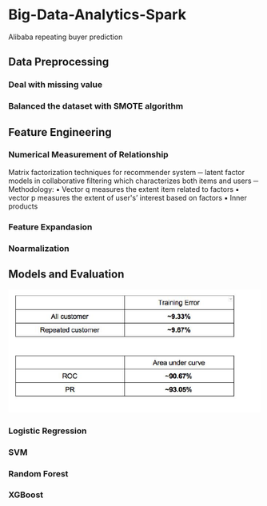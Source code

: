 # Big-Data-Analytics-Spark
Alibaba repeating buyer prediction

## Data Preprocessing
### Deal with missing value
### Balanced the dataset with SMOTE algorithm

## Feature Engineering
### Numerical Measurement of Relationship
Matrix factorization techniques for recommender system
─ latent factor models in collaborative filtering which
characterizes both items and users
─ Methodology: ▪ Vector q measures the extent item related to factors ▪ vector p measures the extent of user's’ interest based on
factors ▪ Inner products
### Feature Expandasion
### Noarmalization

## Models and Evaluation
![Logistic](img/logi.png)

### Logistic Regression
### SVM
### Random Forest 
### XGBoost

